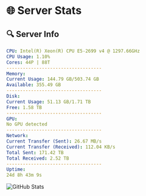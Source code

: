 # 🌐 Server Stats
## 🔍 Server Info
```yaml
CPU: Intel(R) Xeon(R) CPU E5-2699 v4 @ 1297.66GHz
CPU Usage: 1.10%
Cores: 44P | 88T
-----------------------------------
Memory:
Current Usage: 144.79 GB/503.74 GB
Available: 355.49 GB
-----------------------------------
Disk:
Current Usage: 51.13 GB/1.71 TB
Free: 1.58 TB
-----------------------------------
GPU:
No GPU detected
-----------------------------------
Network:
Current Transfer (Sent): 26.67 MB/s
Current Transfer (Received): 112.04 KB/s
Total Sent: 171.42 TB
Total Received: 2.52 TB
-----------------------------------
Uptime:
24d 8h 43m 9s
```
![GitHub Stats](https://img.shields.io/badge/Updated-2025-03-04_07:26:27-blue)